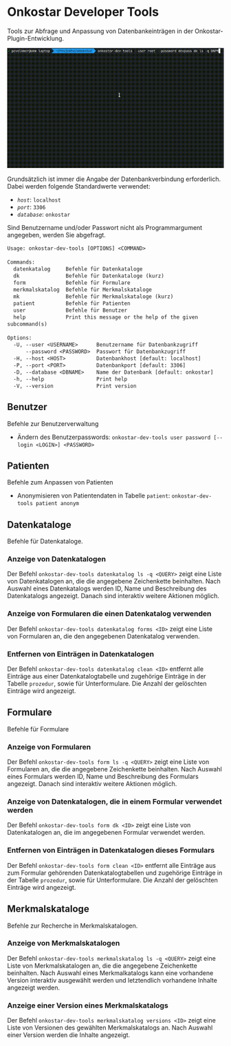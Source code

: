 # Onkostar Developer Tools

Tools zur Abfrage und Anpassung von Datenbankeinträgen in der Onkostar-Plugin-Entwicklung.

![Beispiel zur Nutzung](./docs/images/cast.gif)

Grundsätzlich ist immer die Angabe der Datenbankverbindung erforderlich. Dabei werden folgende Standardwerte verwendet:

* *`host`*: `localhost`
* *`port`*: `3306`
* *`database`*: `onkostar`

Sind Benutzername und/oder Passwort nicht als Programmargument angegeben, werden Sie abgefragt.

```
Usage: onkostar-dev-tools [OPTIONS] <COMMAND>

Commands:
  datenkatalog     Befehle für Datenkataloge
  dk               Befehle für Datenkataloge (kurz)
  form             Befehle für Formulare
  merkmalskatalog  Befehle für Merkmalskataloge
  mk               Befehle für Merkmalskataloge (kurz)
  patient          Befehle für Patienten
  user             Befehle für Benutzer
  help             Print this message or the help of the given subcommand(s)

Options:
  -U, --user <USERNAME>      Benutzername für Datenbankzugriff
      --password <PASSWORD>  Passwort für Datenbankzugriff
  -H, --host <HOST>          Datenbankhost [default: localhost]
  -P, --port <PORT>          Datenbankport [default: 3306]
  -D, --database <DBNAME>    Name der Datenbank [default: onkostar]
  -h, --help                 Print help
  -V, --version              Print version
```

## Benutzer

Befehle zur Benutzerverwaltung

* Ändern des Benutzerpasswords: `onkostar-dev-tools user password [--login <LOGIN>] <PASSWORD>`

## Patienten

Befehle zum Anpassen von Patienten

* Anonymisieren von Patientendaten in Tabelle `patient`: `onkostar-dev-tools patient anonym`

## Datenkataloge

Befehle für Datenkataloge.

### Anzeige von Datenkatalogen

Der Befehl `onkostar-dev-tools datenkatalog ls -q <QUERY>` zeigt eine Liste von Datenkatalogen an, die die angegebene Zeichenkette beinhalten. Nach Auswahl eines Datenkatalogs werden ID, Name und Beschreibung des Datenkatalogs angezeigt. Danach sind interaktiv weitere Aktionen möglich.

### Anzeige von Formularen die einen Datenkatalog verwenden

Der Befehl `onkostar-dev-tools datenkatalog forms <ID>` zeigt eine Liste von Formularen an, die den angegebenen Datenkatalog verwenden.

### Entfernen von Einträgen in Datenkatalogen

Der Befehl `onkostar-dev-tools datenkatalog clean <ID>` entfernt alle Einträge aus einer Datenkatalogtabelle und zugehörige Einträge in der Tabelle `prozedur`, sowie für Unterformulare. Die Anzahl der gelöschten Einträge wird angezeigt.

## Formulare

Befehle für Formulare

### Anzeige von Formularen

Der Befehl `onkostar-dev-tools form ls -q <QUERY>` zeigt eine Liste von Formularen an, die die angegebene Zeichenkette beinhalten. Nach Auswahl eines Formulars werden ID, Name und Beschreibung des Formulars angezeigt. Danach sind interaktiv weitere Aktionen möglich.

### Anzeige von Datenkatalogen, die in einem Formular verwendet werden

Der Befehl `onkostar-dev-tools form dk <ID>` zeigt eine Liste von Datenkatalogen an, die im angegebenen Formular verwendet werden.

### Entfernen von Einträgen in Datenkatalogen dieses Formulars

Der Befehl `onkostar-dev-tools form clean <ID>` entfernt alle Einträge aus zum Formular gehörenden Datenkatalogtabellen und zugehörige Einträge in der Tabelle `prozedur`, sowie für Unterformulare. Die Anzahl der gelöschten Einträge wird angezeigt.

## Merkmalskataloge

Befehle zur Recherche in Merkmalskatalogen.

### Anzeige von Merkmalskatalogen

Der Befehl `onkostar-dev-tools merkmalskatalog ls -q <QUERY>` zeigt eine Liste von Merkmalskatalogen an, die die angegebene Zeichenkette beinhalten. Nach Auswahl eines Merkmalkatalogs kann eine vorhandene Version interaktiv ausgewählt werden und letztendlich vorhandene Inhalte angezeigt werden.

### Anzeige einer Version eines Merkmalskatalogs

Der Befehl `onkostar-dev-tools merkmalskatalog versions <ID>` zeigt eine Liste von Versionen des gewählten Merkmalskatalogs an. Nach Auswahl einer Version werden die Inhalte angezeigt.